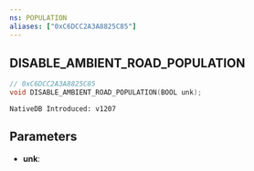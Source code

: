 ```yaml
---
ns: POPULATION
aliases: ["0xC6DCC2A3A8825C85"]
---
```

## DISABLE_AMBIENT_ROAD_POPULATION

```c
// 0xC6DCC2A3A8825C85
void DISABLE_AMBIENT_ROAD_POPULATION(BOOL unk);
```

```
NativeDB Introduced: v1207
```

## Parameters
* **unk**:
